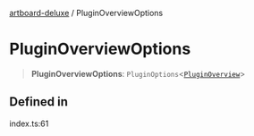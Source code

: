 [artboard-deluxe](../globals.md) / PluginOverviewOptions

# PluginOverviewOptions

> **PluginOverviewOptions**: `PluginOptions`\<[`PluginOverview`](PluginOverview.md)\>

## Defined in

index.ts:61
